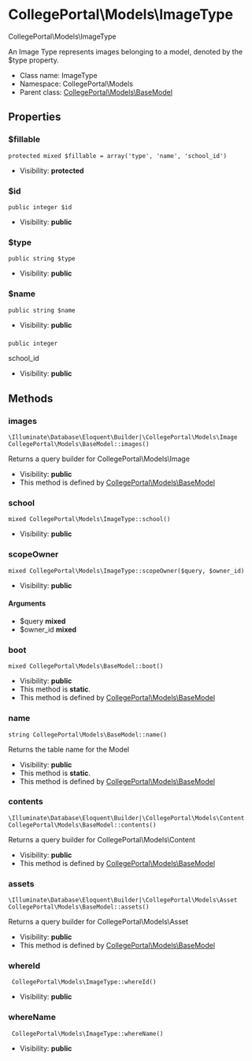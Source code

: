 CollegePortal\Models\ImageType
===============

CollegePortal\Models\ImageType

An Image Type represents images belonging to a model,
 denoted by the $type property.


* Class name: ImageType
* Namespace: CollegePortal\Models
* Parent class: [CollegePortal\Models\BaseModel](CollegePortal-Models-BaseModel.md)





Properties
----------


### $fillable

    protected mixed $fillable = array('type', 'name', 'school_id')





* Visibility: **protected**


### $id

    public integer $id





* Visibility: **public**


### $type

    public string $type





* Visibility: **public**


### $name

    public string $name





* Visibility: **public**


### 

    public integer 

school_id



* Visibility: **public**


Methods
-------


### images

    \Illuminate\Database\Eloquent\Builder|\CollegePortal\Models\Image CollegePortal\Models\BaseModel::images()

Returns a query builder for CollegePortal\Models\Image



* Visibility: **public**
* This method is defined by [CollegePortal\Models\BaseModel](CollegePortal-Models-BaseModel.md)




### school

    mixed CollegePortal\Models\ImageType::school()





* Visibility: **public**




### scopeOwner

    mixed CollegePortal\Models\ImageType::scopeOwner($query, $owner_id)





* Visibility: **public**


#### Arguments
* $query **mixed**
* $owner_id **mixed**



### boot

    mixed CollegePortal\Models\BaseModel::boot()





* Visibility: **public**
* This method is **static**.
* This method is defined by [CollegePortal\Models\BaseModel](CollegePortal-Models-BaseModel.md)




### name

    string CollegePortal\Models\BaseModel::name()

Returns the table name for the Model



* Visibility: **public**
* This method is **static**.
* This method is defined by [CollegePortal\Models\BaseModel](CollegePortal-Models-BaseModel.md)




### contents

    \Illuminate\Database\Eloquent\Builder|\CollegePortal\Models\Content CollegePortal\Models\BaseModel::contents()

Returns a query builder for CollegePortal\Models\Content



* Visibility: **public**
* This method is defined by [CollegePortal\Models\BaseModel](CollegePortal-Models-BaseModel.md)




### assets

    \Illuminate\Database\Eloquent\Builder|\CollegePortal\Models\Asset CollegePortal\Models\BaseModel::assets()

Returns a query builder for CollegePortal\Models\Asset



* Visibility: **public**
* This method is defined by [CollegePortal\Models\BaseModel](CollegePortal-Models-BaseModel.md)




### whereId

     CollegePortal\Models\ImageType::whereId()





* Visibility: **public**




### whereName

     CollegePortal\Models\ImageType::whereName()





* Visibility: **public**




